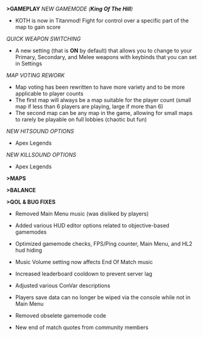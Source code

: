 **>GAMEPLAY**
*NEW GAMEMODE (**King Of The Hill**)*
- KOTH is now in Titanmod! Fight for control over a specific part of the map to gain score

*QUICK WEAPON SWITCHING*
- A new setting (that is **ON** by default) that allows you to change to your Primary, Secondary, and Melee weapons with keybinds that you can set in Settings

*MAP VOTING REWORK*
- Map voting has been rewritten to have more variety and to be more applicable to player counts
- The first map will always be a map suitable for the player count (small map if less than 6 players are playing, large if more than 6)
- The second map can be any map in the game, allowing for small maps to rarely be playable on full lobbies (chaotic but fun)

*NEW HITSOUND OPTIONS*
- Apex Legends

*NEW KILLSOUND OPTIONS*
- Apex Legends

**>MAPS**

**>BALANCE**

**>QOL & BUG FIXES**
- Removed Main Menu music (was disliked by players)

- Added various HUD editor options related to objective-based gamemodes

- Optimized gamemode checks, FPS/Ping counter, Main Menu, and HL2 hud hiding

- Music Volume setting now affects End Of Match music

- Increased leaderboard cooldown to prevent server lag

- Adjusted various ConVar descriptions

- Players save data can no longer be wiped via the console while not in Main Menu

- Removed obselete gamemode code

- New end of match quotes from community members